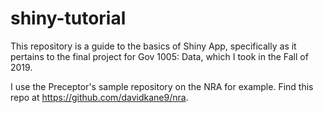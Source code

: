 # shiny-tutorial

This repository is a guide to the basics of Shiny App, specifically as it pertains to the final project for Gov 1005: Data, which I took in the Fall of 2019.

I use the Preceptor's sample repository on the NRA for example. Find this repo at https://github.com/davidkane9/nra.